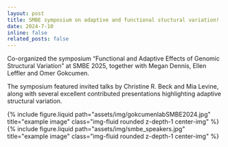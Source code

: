 ```yaml
---
layout: post
title: SMBE symposium on adaptive and functional stuctural variation!
date: 2024-7-10
inline: false
related_posts: false
---
```

Co-organized the symposium “Functional and Adaptive Effects of Genomic Structural Variation” at SMBE 2025, together with Megan 
Dennis, Ellen Leffler and Omer Gokcumen.

The symposium featured invited talks by Christine R. Beck and Mia Levine, along with several excellent contributed presentations highlighting adaptive structural variation.

<div class="row justify-content-center">
    <div class="col-sm-8 mt-3 mt-md-0">
        {% include figure.liquid path="assets/img/gokcumenlabSMBE2024.jpg" title="example image" class="img-fluid rounded z-depth-1 center-img" %}
    </div>
</div>    
<div class="row justify-content-center">
    <div class="col-sm-8 mt-3 mt-md-0">
        {% include figure.liquid path="assets/img/smbe_speakers.jpg" title="example image" class="img-fluid rounded z-depth-1 center-img" %}
    </div>
</div>    
